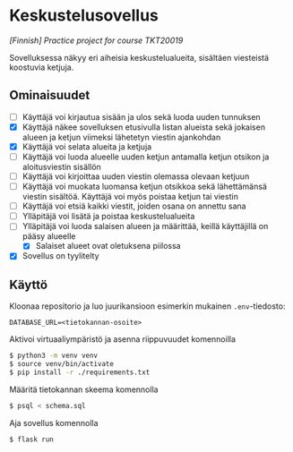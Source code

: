 # Keskustelusovellus

*\[Finnish\] Practice project for course TKT20019*

Sovelluksessa näkyy eri aiheisia keskustelualueita, sisältäen viesteistä koostuvia ketjuja.

## Ominaisuudet

- [ ] Käyttäjä voi kirjautua sisään ja ulos sekä luoda uuden tunnuksen
- [x] Käyttäjä näkee sovelluksen etusivulla listan alueista sekä jokaisen alueen ja ketjun viimeksi lähetetyn viestin ajankohdan
- [x] Käyttäjä voi selata alueita ja ketjuja
- [ ] Käyttäjä voi luoda alueelle uuden ketjun antamalla ketjun otsikon ja aloitusviestin sisällön
- [ ] Käyttäjä voi kirjoittaa uuden viestin olemassa olevaan ketjuun
- [ ] Käyttäjä voi muokata luomansa ketjun otsikkoa sekä lähettämänsä viestin sisältöä. Käyttäjä voi myös poistaa ketjun tai viestin
- [ ] Käyttäjä voi etsiä kaikki viestit, joiden osana on annettu sana
- [ ] Ylläpitäjä voi lisätä ja poistaa keskustelualueita
- [ ] Ylläpitäjä voi luoda salaisen alueen ja määrittää, keillä käyttäjillä on pääsy alueelle
  - [x] Salaiset alueet ovat oletuksena piilossa
- [x] Sovellus on tyylitelty

## Käyttö

Kloonaa repositorio ja luo juurikansioon esimerkin mukainen `.env`-tiedosto:

```dotenv
DATABASE_URL=<tietokannan-osoite>
```

Aktivoi virtuaaliympäristö ja asenna riippuvuudet komennoilla

```bash
$ python3 -m venv venv
$ source venv/bin/activate
$ pip install -r ./requirements.txt
```

Määritä tietokannan skeema komennolla

```bash
$ psql < schema.sql
```

Aja sovellus komennolla

```bash
$ flask run
```